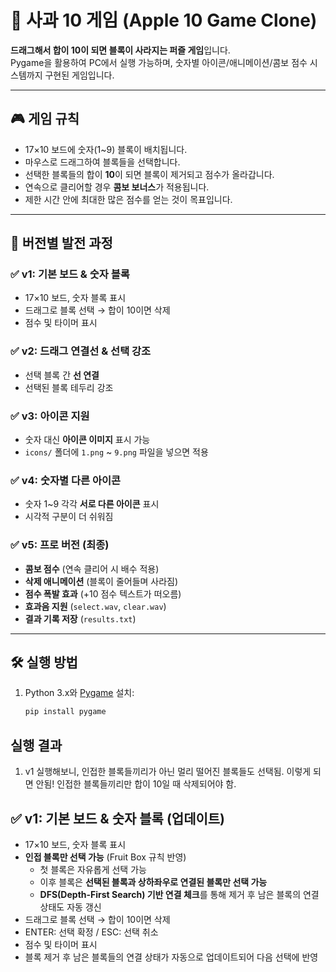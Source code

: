 # 🍎 사과 10 게임 (Apple 10 Game Clone)

**드래그해서 합이 10이 되면 블록이 사라지는 퍼즐 게임**입니다.  
Pygame을 활용하여 PC에서 실행 가능하며, 숫자별 아이콘/애니메이션/콤보 점수 시스템까지 구현된 게임입니다.  

---

## 🎮 게임 규칙
- 17×10 보드에 숫자(1~9) 블록이 배치됩니다.
- 마우스로 드래그하여 블록들을 선택합니다.
- 선택한 블록들의 합이 **10**이 되면 블록이 제거되고 점수가 올라갑니다.
- 연속으로 클리어할 경우 **콤보 보너스**가 적용됩니다.
- 제한 시간 안에 최대한 많은 점수를 얻는 것이 목표입니다.

---

## 📌 버전별 발전 과정

### ✅ v1: 기본 보드 & 숫자 블록
- 17×10 보드, 숫자 블록 표시
- 드래그로 블록 선택 → 합이 10이면 삭제
- 점수 및 타이머 표시

### ✅ v2: 드래그 연결선 & 선택 강조
- 선택 블록 간 **선 연결**
- 선택된 블록 테두리 강조

### ✅ v3: 아이콘 지원
- 숫자 대신 **아이콘 이미지** 표시 가능
- `icons/` 폴더에 `1.png` ~ `9.png` 파일을 넣으면 적용

### ✅ v4: 숫자별 다른 아이콘
- 숫자 1~9 각각 **서로 다른 아이콘** 표시
- 시각적 구분이 더 쉬워짐

### ✅ v5: 프로 버전 (최종)
- **콤보 점수** (연속 클리어 시 배수 적용)
- **삭제 애니메이션** (블록이 줄어들며 사라짐)
- **점수 폭발 효과** (+10 점수 텍스트가 떠오름)
- **효과음 지원** (`select.wav`, `clear.wav`)
- **결과 기록 저장** (`results.txt`)

---

## 🛠️ 실행 방법
1. Python 3.x와 [Pygame](https://www.pygame.org/news) 설치:
   ```bash
   pip install pygame

## 실행 결과
1. v1 실행해보니, 인접한 블록들끼리가 아닌 멀리 떨어진 블록들도 선택됨. 
    이렇게 되면 안됨! 인접한 블록들끼리만 합이 10일 때 삭제되어야 함. 

## ✅ v1: 기본 보드 & 숫자 블록 (업데이트)

- 17×10 보드, 숫자 블록 표시
- **인접 블록만 선택 가능** (Fruit Box 규칙 반영)
    - 첫 블록은 자유롭게 선택 가능
    - 이후 블록은 **선택된 블록과 상하좌우로 연결된 블록만 선택 가능**
    - **DFS(Depth-First Search) 기반 연결 체크**를 통해 제거 후 남은 블록의 연결 상태도 자동 갱신
- 드래그로 블록 선택 → 합이 10이면 삭제
- ENTER: 선택 확정 / ESC: 선택 취소
- 점수 및 타이머 표시
- 블록 제거 후 남은 블록들의 연결 상태가 자동으로 업데이트되어 다음 선택에 반영

